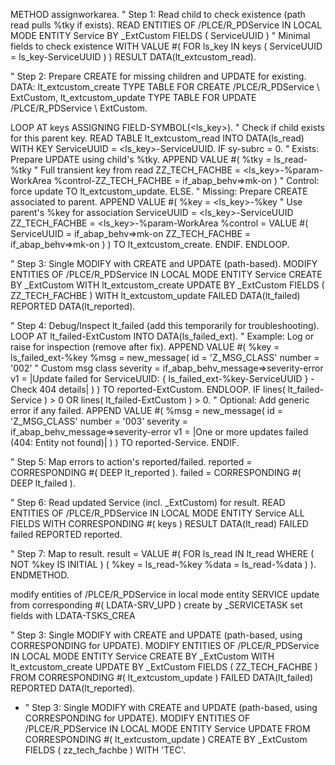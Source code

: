 METHOD assignworkarea.
  " Step 1: Read child to check existence (path read pulls %tky if exists).
  READ ENTITIES OF /PLCE/R_PDService IN LOCAL MODE
    ENTITY Service BY \_ExtCustom
      FIELDS ( ServiceUUID )  " Minimal fields to check existence
      WITH VALUE #( FOR ls_key IN keys ( ServiceUUID = ls_key-ServiceUUID ) )
    RESULT DATA(lt_extcustom_read).

  " Step 2: Prepare CREATE for missing children and UPDATE for existing.
  DATA: lt_extcustom_create TYPE TABLE FOR CREATE /PLCE/R_PDService \\ ExtCustom,
        lt_extcustom_update TYPE TABLE FOR UPDATE /PLCE/R_PDService \\ ExtCustom.

  LOOP AT keys ASSIGNING FIELD-SYMBOL(<ls_key>).
    " Check if child exists for this parent key.
    READ TABLE lt_extcustom_read INTO DATA(ls_read) WITH KEY ServiceUUID = <ls_key>-ServiceUUID.
    IF sy-subrc = 0.
      " Exists: Prepare UPDATE using child's %tky.
      APPEND VALUE #( %tky = ls_read-%tky  " Full transient key from read
                      ZZ_TECH_FACHBE = <ls_key>-%param-WorkArea
                      %control-ZZ_TECH_FACHBE = if_abap_behv=>mk-on )  " Control: force update
             TO lt_extcustom_update.
    ELSE.
      " Missing: Prepare CREATE associated to parent.
      APPEND VALUE #( %key = <ls_key>-%key  " Use parent's %key for association
                      ServiceUUID = <ls_key>-ServiceUUID
                      ZZ_TECH_FACHBE = <ls_key>-%param-WorkArea
                      %control = VALUE #( ServiceUUID = if_abap_behv=>mk-on
                                          ZZ_TECH_FACHBE = if_abap_behv=>mk-on ) )
             TO lt_extcustom_create.
    ENDIF.
  ENDLOOP.

  " Step 3: Single MODIFY with CREATE and UPDATE (path-based).
  MODIFY ENTITIES OF /PLCE/R_PDService IN LOCAL MODE
    ENTITY Service
      CREATE BY \_ExtCustom
        WITH lt_extcustom_create
      UPDATE BY \_ExtCustom
        FIELDS ( ZZ_TECH_FACHBE )
        WITH lt_extcustom_update
    FAILED DATA(lt_failed)
    REPORTED DATA(lt_reported).

  " Step 4: Debug/Inspect lt_failed (add this temporarily for troubleshooting).
  LOOP AT lt_failed-ExtCustom INTO DATA(ls_failed_ext).
    " Example: Log or raise for inspection (remove after fix).
    APPEND VALUE #( %key = ls_failed_ext-%key
                    %msg = new_message( id = 'Z_MSG_CLASS' number = '002'  " Custom msg class
                                        severity = if_abap_behv_message=>severity-error
                                        v1 = |Update failed for ServiceUUID: { ls_failed_ext-%key-ServiceUUID } - Check 404 details| ) )
           TO reported-ExtCustom.
  ENDLOOP.
  IF lines( lt_failed-Service ) > 0 OR lines( lt_failed-ExtCustom ) > 0.
    " Optional: Add generic error if any failed.
    APPEND VALUE #( %msg = new_message( id = 'Z_MSG_CLASS' number = '003'
                                        severity = if_abap_behv_message=>severity-error
                                        v1 = |One or more updates failed (404: Entity not found)| ) )
           TO reported-Service.
  ENDIF.

  " Step 5: Map errors to action's reported/failed.
  reported = CORRESPONDING #( DEEP lt_reported ).
  failed   = CORRESPONDING #( DEEP lt_failed ).

  " Step 6: Read updated Service (incl. _ExtCustom) for result.
  READ ENTITIES OF /PLCE/R_PDService IN LOCAL MODE
    ENTITY Service
      ALL FIELDS WITH CORRESPONDING #( keys )
    RESULT DATA(lt_read)
    FAILED failed
    REPORTED reported.

  " Step 7: Map to result.
  result = VALUE #( FOR ls_read IN lt_read
                    WHERE ( NOT %key IS INITIAL )
                    ( %key = ls_read-%key
                      %data = ls_read-%data ) ).
ENDMETHOD.


   modify entities of /PLCE/R_PDService in local mode
          entity SERVICE
            update from corresponding #( LDATA-SRV_UPD )
            create by \_SERVICETASK set fields with LDATA-TSKS_CREA


  " Step 3: Single MODIFY with CREATE and UPDATE (path-based, using CORRESPONDING for UPDATE).
MODIFY ENTITIES OF /PLCE/R_PDService IN LOCAL MODE
ENTITY Service
CREATE BY _ExtCustom
WITH lt_extcustom_create
UPDATE BY _ExtCustom
FIELDS ( ZZ_TECH_FACHBE )
FROM CORRESPONDING #( lt_extcustom_update )
FAILED DATA(lt_failed)
REPORTED DATA(lt_reported).

*   " Step 3: Single MODIFY with CREATE and UPDATE (path-based, using CORRESPONDING for UPDATE).
        MODIFY ENTITIES OF /PLCE/R_PDService IN LOCAL MODE
          ENTITY Service
            UPDATE FROM CORRESPONDING #( lt_extcustom_update )
            CREATE BY \_ExtCustom
              FIELDS ( zz_tech_fachbe ) WITH 'TEC'.
         
